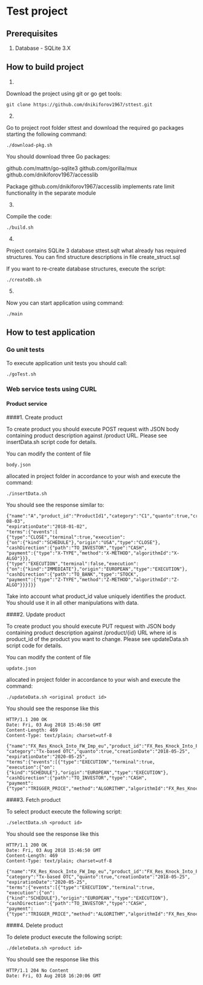 # Test project

## Prerequisites

1. Database - SQLite 3.X

## How to build project

1. 

Download the project using git or go get tools:

```
git clone https://github.com/dnikiforov1967/sttest.git
```

2.

Go to project root folder sttest and download the required go packages starting the following command:

```
./download-pkg.sh
```

You should download three Go packages:

github.com/mattn/go-sqlite3
github.com/gorilla/mux
github.com/dnikiforov1967/accesslib

Package github.com/dnikiforov1967/accesslib implements rate limit functionality in the separate module

3. 

Compile the code:

```
./build.sh
``` 

4.

Project contains SQLite 3 database sttest.sqlt what already has required structures.
You can find structure descriptions in file create_struct.sql

If you want to re-create database structures, execute the script:

```
./createDb.sh
```

5.

Now you can start application using command:

```
./main
```


## How to test application

### Go unit tests

To execute application unit tests you should call:

```
./goTest.sh
```

### Web service tests using CURL

#### Product service

####1. Create product

To create product you should execute POST request with JSON body containing product description
against /product URL. Please see insertData.sh script code for details.

You can modify the content of file 

```
body.json 
```

allocated in project folder in accordance to your wish and execute the command:

```
./insertData.sh
```

You should see the response similar to:

```
{"name":"A","product_id":"ProductId1","category":"C1","quanto":true,"creationDate":"2018-08-03",
"expirationDate":"2018-01-02",
"terms":{"events":[
{"type":"CLOSE","terminal":true,"execution":
{"on":{"kind":"SCHEDULE"},"origin":"USA","type":"CLOSE"},
"cashDirection":{"path":"TO_INVESTOR","type":"CASH",
"payment":{"type":"X-TYPE","method":"X-METHOD","algorithmId":"X-ALGO"}}},
{"type":"EXECUTION","terminal":false,"execution":
{"on":{"kind":"IMMEDIATE"},"origin":"EUROPEAN","type":"EXECUTION"},
"cashDirection":{"path":"TO_BANK","type":"STOCK",
"payment":{"type":"Z-TYPE","method":"Z-METHOD","algorithmId":"Z-ALGO"}}}]}}
``` 

Take into account what product_id value uniquely identifies the product. You should use it 
in all other manipulations with data.

####2. Update product

To create product you should execute PUT request with JSON body containing product description
against /product/{id} URL where id is product_id of the product you want to change. 
Please see updateData.sh script code for details.

You can modify the content of file 

```
update.json 
```

allocated in project folder in accordance to your wish and execute the command:

```
./updateData.sh <original product id>
```

You should see the response like this

```
HTTP/1.1 200 OK
Date: Fri, 03 Aug 2018 15:46:50 GMT
Content-Length: 469
Content-Type: text/plain; charset=utf-8

{"name":"FX_Res_Knock_Into_FW_Imp_eu","product_id":"FX_Res_Knock_Into_FW_Imp_eu",
"category":"Tx-based OTC","quanto":true,"creationDate":"2018-05-25",
"expirationDate":"2020-05-25",
"terms":{"events":[{"type":"EXECUTION","terminal":true,
"execution":{"on":{"kind":"SCHEDULE"},"origin":"EUROPEAN","type":"EXECUTION"},
"cashDirection":{"path":"TO_INVESTOR","type":"CASH",
"payment":{"type":"TRIGGER_PRICE","method":"ALGORITHM","algorithmId":"FX_Res_Knock_Into_FW_Imp_eu"}}}]}}
```

####3. Fetch product

To select product execute the following script:

```
./selectData.sh <product id>
``` 

You should see the response like this

```
HTTP/1.1 200 OK
Date: Fri, 03 Aug 2018 15:46:50 GMT
Content-Length: 469
Content-Type: text/plain; charset=utf-8

{"name":"FX_Res_Knock_Into_FW_Imp_eu","product_id":"FX_Res_Knock_Into_FW_Imp_eu",
"category":"Tx-based OTC","quanto":true,"creationDate":"2018-05-25",
"expirationDate":"2020-05-25",
"terms":{"events":[{"type":"EXECUTION","terminal":true,
"execution":{"on":{"kind":"SCHEDULE"},"origin":"EUROPEAN","type":"EXECUTION"},
"cashDirection":{"path":"TO_INVESTOR","type":"CASH",
"payment":{"type":"TRIGGER_PRICE","method":"ALGORITHM","algorithmId":"FX_Res_Knock_Into_FW_Imp_eu"}}}]}}
```

####4. Delete product

To delete product execute the following script:

```
./deleteData.sh <product id>
``` 

You should see the response like this

```
HTTP/1.1 204 No Content
Date: Fri, 03 Aug 2018 16:20:06 GMT
```